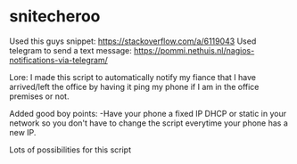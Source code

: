 # snitecheroo

Used this guys snippet: https://stackoverflow.com/a/6119043
Used telegram to send a text message: https://pommi.nethuis.nl/nagios-notifications-via-telegram/

Lore:
I made this script to automatically notify my fiance that I have arrived/left the office by having it ping my phone if I am in the office premises or not.

Added good boy points:
-Have your phone a fixed IP DHCP or static in your network so you don't have to change the script everytime your phone has a new IP.

Lots of possibilities for this script

